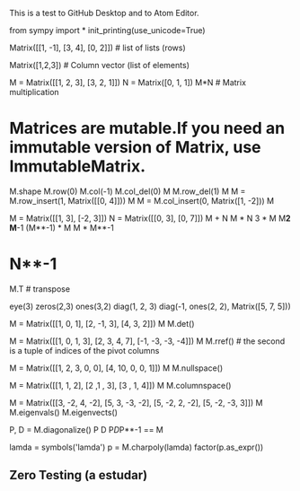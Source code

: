 This is a test to GitHub Desktop and to Atom Editor.

from sympy import *
init_printing(use_unicode=True)

Matrix([[1, -1], [3, 4], [0, 2]])     # list of lists (rows)

Matrix([1,2,3])                       # Column vector (list of elements)

M = Matrix([[1, 2, 3], [3, 2, 1]])
N = Matrix([0, 1, 1])
M*N                                   # Matrix multiplication

# Matrices are mutable.If you need an immutable version of Matrix, use ImmutableMatrix.

M.shape
M.row(0)
M.col(-1)
M.col_del(0)
M
M.row_del(1)
M
M = M.row_insert(1, Matrix([[0, 4]]))
M
M = M.col_insert(0, Matrix([1, -2]))
M

M = Matrix([[1, 3], [-2, 3]])
N = Matrix([[0, 3], [0, 7]])
M + N
M * N
3 * M
M**2
M**-1
(M**-1) * M
M * M**-1
# N**-1
M.T       # transpose

eye(3)
zeros(2,3)
ones(3,2)
diag(1, 2, 3)
diag(-1, ones(2, 2), Matrix([5, 7, 5]))

M = Matrix([[1, 0, 1], [2, -1, 3], [4, 3, 2]])
M
M.det()

M = Matrix([[1, 0, 1, 3], [2, 3, 4, 7], [-1, -3, -3, -4]])
M
M.rref()               # the second is a tuple of indices of the pivot columns

M = Matrix([[1, 2, 3, 0, 0], [4, 10, 0, 0, 1]])
M
M.nullspace()

M = Matrix([[1, 1, 2], [2 ,1 , 3], [3 , 1, 4]])
M
M.columnspace()

M = Matrix([[3, -2,  4, -2], [5,  3, -3, -2], [5, -2,  2, -2], [5, -2, -3,  3]])
M
M.eigenvals()
M.eigenvects()

P, D = M.diagonalize()
P
D
P*D*P**-1 == M

lamda = symbols('lamda')
p = M.charpoly(lamda)
factor(p.as_expr())

##               Zero Testing  (a estudar)

